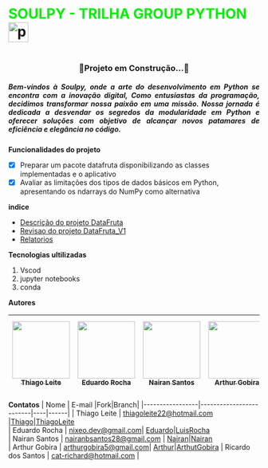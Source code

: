 # <font color="gree"> SOULPY - TRILHA GROUP PYTHON </font><img src="https://cdn.jsdelivr.net/gh/devicons/devicon/icons/python/python-original.svg" height="40" alt="python logo"  />
  <img width="12" />
  
  <h3 align="center">🚧Projeto em Construção...🚧</h3>

 <h5 align="justify">Bem-vindos à Soulpy, onde a arte do desenvolvimento em Python se encontra com a inovação digital, Como entusiastas da programação, decidimos transformar nossa paixão em uma missão. Nossa jornada é dedicada a desvendar os segredos da modularidade em Python e oferecer soluções com objetivo de alcançar novos patamares de eficiência e elegância no código.</h5>

**Funcionalidades do projeto**

- [x] Preparar um pacote datafruta disponibilizando as classes implementadas e o aplicativo
- [x] Avaliar as limitações dos tipos de dados básicos em Python, apresentando os ndarrays do NumPy como alternativa

 **indice**

 - <a href="./DataFruta/DescriçaodasAtividades.md">Descrição do projeto DataFruta</a>
  - <a href="./DataFruta_V1/RevisãodasAtividades.md">Revisao do projeto DataFruta_V1</a>
  - <a href="./Relatorios/">Relatorios</a>

 **Tecnologias ultilizadas**

 1. Vscod
 2. jupyter notebooks
 3. conda

  **Autores**

  | [<img src="https://avatars.githubusercontent.com/u/147214226?v=4" width=115><br><sub>Thiago Leite</sub>](https://github.com/Leitetc) |  [<img src="https://avatars.githubusercontent.com/u/133709733?v=4" width=115><br><sub>Eduardo Rocha </sub>](https://github.com/eduardsroch) |  [<img src="https://avatars.githubusercontent.com/u/144444085?v=4" width=115><br><sub>Nairan Santos</sub>](https://github.com/nairansantos) | [<img src="https://avatars.githubusercontent.com/u/146987217?v=4" width=115><br><sub>Arthur Gobira</sub>](https://github.com/GobiraArthur) | [<img src="https://avatars.githubusercontent.com/u/148831994?v=4" width=115><br><sub>Ricardo dos Santos </sub>](https://github.com/RicardTIc) |
| :---: | :---: | :---: | :---: |:---: |

**Contatos**
| Nome            | E-mail                  |Fork|Branch|
|-----------------|-------------------------|----|------|
| Thiago Leite    | [thiagoleite22@hotmail.com](mailto:thiagoleite22@hotmail.com) |[Thiago](https://github.com/Leitetc/TrilhaPython.git)|[ThiagoLeite](https://github.com/eduardsroch/TrilhaPython/tree/ThiagoLeite)  
| Eduardo Rocha   | [nixeo.dev@gmail.com](mailto:nixeo.dev@gmail.com)| [Eduardo](https://github.com/eduardsroch/TrilhaPython/tree/LuisRocha)|[LuisRocha](https://github.com/eduardsroch/TrilhaPython/tree/LuisRocha)  
| Nairan Santos   | [nairanbsantos28@gmail.com](mailto:nairanbsantos28@gmail.com) | [Nairan](https://github.com/nairansantos/TrilhaPython)|[Nairan](https://github.com/eduardsroch/TrilhaPython/tree/nairan)  
| Arthur Gobira   | [arthurgobira5@gmail.com](mailto:arthurgobira5@gmail.com)| [Arthur](https://github.com/GobiraArthur/TrilhaPython)|[ArthutGobira](https://github.com/eduardsroch/TrilhaPython/tree/ArthutGobira) 
| Ricardo dos Santos   | [cat-richard@hotmail.com](mailto:cat-richard@hotmail.com) |
